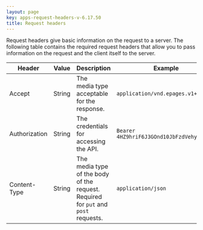 ```yaml
---
layout: page
key: apps-request-headers-v-6.17.50
title: Request headers
---
```


Request headers give basic information on the request to a server.
The following table contains the required request headers that allow you to pass information on the request and the client itself to the server.

| Header      | Value      | Description    | Example   |
|---------------|---------------| -------|----------|
| Accept      | String | The media&nbsp;type acceptable for the response. | `application/vnd.epages.v1+json`   |
| Authorization      | String | The credentials for accessing the API. | `Bearer 4HZ9hriF6J3GOnd10JbFzdVehycOvAZf`|
| Content-Type      | String | The media&nbsp;type of the body of the request. Required for `put` and `post` requests. | `application/json`   |
